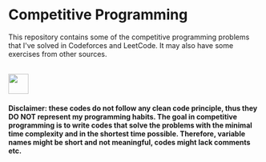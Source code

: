 # Competitive Programming

This repository contains some of the competitive programming problems that I've solved in Codeforces and LeetCode. It may also have some exercises from other sources.

<br>
<img align="top" width=40 src="https://cdn.discordapp.com/attachments/859625475491627050/1020015963938234440/unknown.png" />
<h4>     
Disclaimer: these codes do not follow any clean code principle, thus they DO NOT represent my programming habits. The goal in competitive programming is to write codes that solve the problems with the minimal time complexity and in the shortest time possible. Therefore, variable names might be short and not meaningful, codes might lack comments etc.
</h4>


